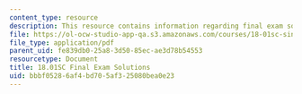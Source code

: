 ```yaml
---
content_type: resource
description: This resource contains information regarding final exam solutions.
file: https://ol-ocw-studio-app-qa.s3.amazonaws.com/courses/18-01sc-single-variable-calculus-fall-2010/bbbf05286af4bd705af325080bea0e23_MIT18_01SCF10_finalsol.pdf
file_type: application/pdf
parent_uid: fe839db0-25a8-3d50-85ec-ae3d78b54553
resourcetype: Document
title: 18.01SC Final Exam Solutions
uid: bbbf0528-6af4-bd70-5af3-25080bea0e23
---
```

